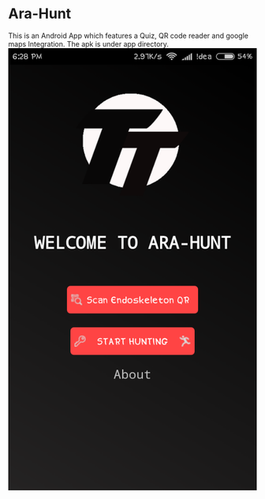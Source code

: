 # Ara-Hunt
This is an Android App which features a Quiz, QR code reader and google maps Integration.
The apk is under app directory.
<img src="Screenshot_2017-05-10-18-28-22-808_xyz.tectalk.jmaha.ara_hunt.png"/>

